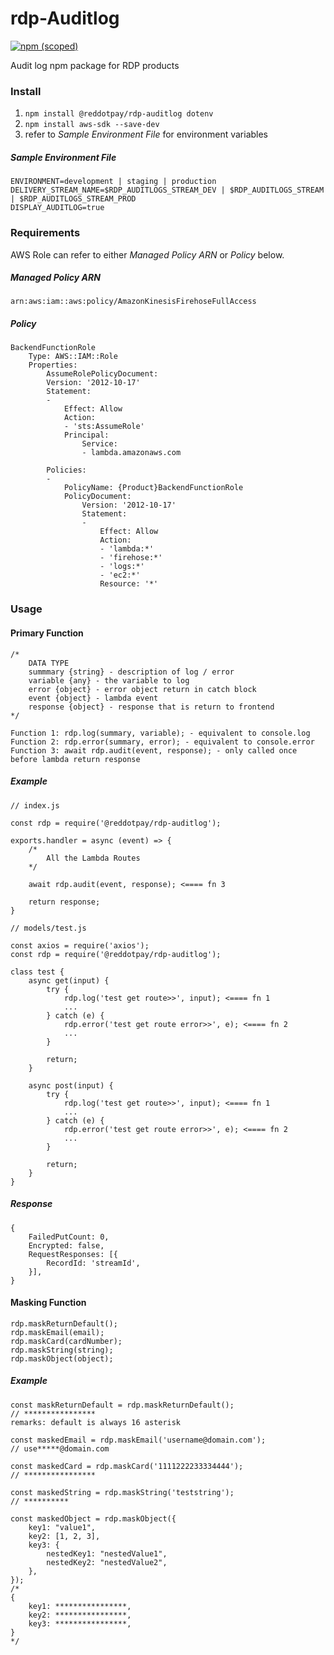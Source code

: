 # rdp-Auditlog
[![npm (scoped)](https://img.shields.io/npm/v/@reddotpay/rdp-auditlog.svg)](https://www.npmjs.com/package/@reddotpay/rdp-auditlog)

Audit log npm package for RDP products

### Install
1. `npm install @reddotpay/rdp-auditlog dotenv`
2. `npm install aws-sdk --save-dev`
3. refer to *Sample Environment File* for environment variables

##### Sample Environment File
```
ENVIRONMENT=development | staging | production
DELIVERY_STREAM_NAME=$RDP_AUDITLOGS_STREAM_DEV | $RDP_AUDITLOGS_STREAM | $RDP_AUDITLOGS_STREAM_PROD
DISPLAY_AUDITLOG=true
```

### Requirements
AWS Role can refer to either *Managed Policy ARN* or *Policy* below.

##### Managed Policy ARN
```
arn:aws:iam::aws:policy/AmazonKinesisFirehoseFullAccess
```
##### Policy
```
BackendFunctionRole
	Type: AWS::IAM::Role
	Properties:
		AssumeRolePolicyDocument:
		Version: '2012-10-17'
		Statement:
		- 
			Effect: Allow
			Action:
			- 'sts:AssumeRole'
			Principal:
				Service:
				- lambda.amazonaws.com

		Policies:
		-
			PolicyName: {Product}BackendFunctionRole
			PolicyDocument:
				Version: '2012-10-17'
				Statement:
				- 
					Effect: Allow
					Action:
					- 'lambda:*'
					- 'firehose:*'
					- 'logs:*'
					- 'ec2:*'
					Resource: '*'
```

### Usage

#### Primary Function
```
/*
    DATA TYPE
    summmary {string} - description of log / error
    variable {any} - the variable to log
    error {object} - error object return in catch block
    event {object} - lambda event
    response {object} - response that is return to frontend
*/

Function 1: rdp.log(summary, variable); - equivalent to console.log
Function 2: rdp.error(summary, error); - equivalent to console.error
Function 3: await rdp.audit(event, response); - only called once before lambda return response
```

##### Example
```
// index.js

const rdp = require('@reddotpay/rdp-auditlog');

exports.handler = async (event) => {
    /*
        All the Lambda Routes
    */

    await rdp.audit(event, response); <==== fn 3

    return response;
}
```

```
// models/test.js

const axios = require('axios');
const rdp = require('@reddotpay/rdp-auditlog');

class test {
    async get(input) {
        try {
            rdp.log('test get route>>', input); <==== fn 1
            ...
        } catch (e) {
            rdp.error('test get route error>>', e); <==== fn 2
            ...
        }

        return;
    }

    async post(input) {
        try {
            rdp.log('test get route>>', input); <==== fn 1
            ...
        } catch (e) {
            rdp.error('test get route error>>', e); <==== fn 2
            ...
        }

        return;
    }
}
```

##### Response
```
{
    FailedPutCount: 0,
    Encrypted: false,
    RequestResponses: [{
        RecordId: 'streamId',
    }],
}
```

#### Masking Function
```
rdp.maskReturnDefault();
rdp.maskEmail(email);
rdp.maskCard(cardNumber);
rdp.maskString(string);
rdp.maskObject(object);
```

##### Example
```
const maskReturnDefault = rdp.maskReturnDefault();
// ****************
remarks: default is always 16 asterisk

const maskedEmail = rdp.maskEmail('username@domain.com');
// use*****@domain.com

const maskedCard = rdp.maskCard('1111222233334444');
// ****************

const maskedString = rdp.maskString('teststring');
// **********

const maskedObject = rdp.maskObject({
    key1: "value1",
    key2: [1, 2, 3],
    key3: {
        nestedKey1: "nestedValue1",
        nestedKey2: "nestedValue2",
    },
});
/*
{
    key1: ****************,
    key2: ****************,
    key3: ****************,
}
*/
```
